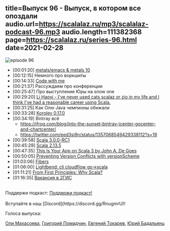 title=Выпуск 96 - Выпуск, в котором все опоздали
audio.url=https://scalalaz.ru/mp3/scalalaz-podcast-96.mp3
audio.length=111382368
page=https://scalalaz.ru/series-96.html
date=2021-02-28
----
![episode 96](https://scalalaz.ru/img/episode96.png)

<ul>
<li>[00:01:20] <a href="https://scalameta.org/metals/blog/">metals/emacs &amp; metals 10</a></li>
<li>[00:12:15] Немного про воркшиты</li>
<li>[00:14:33] <a href="https://www.jetbrains.com/code-with-me/">Code with me</a></li>
<li>[00:21:37] Рассуждаем про конференции</li>
<li>[00:25:47] Про выступление Юры на snow one</li>
<li>[00:29:20] <a href="https://www.reddit.com/r/scala/comments/lfbjcf/does_anyone_here_intentionally_use_scala_without/">Li Haoyi - I've never used cats scalaz or zio in my life and I think I've had a reasonable career using Scala.</a></li>
<li>[00:31:25] Как Олю Java чемпионы обижали</li>
<li>[00:33:28] <a href="https://github.com/fomkin/korolev/releases/tag/v0.17.0">Korolev 0.17.0</a></li> 
<li>[00:34:19] Bintray всё
<ul>
<li><a href="https://jfrog.com/blog/into-the-sunset-bintray-jcenter-gocenter-and-chartcenter/">https://jfrog.com/blog/into-the-sunset-bintray-jcenter-gocenter-and-chartcenter/</a></li>
<li><a href="https://twitter.com/eed3si9n/status/1357068549429338112?s=19">https://twitter.com/eed3si9n/status/1357068549429338112?s=19</a></li> 
</ul>
</li>
<li>[00:39:58] <a href="https://dotty.epfl.ch/blog/2021/02/17/scala3-rc1.html">Scala 3.0.0-RC1</a></li>
<li>[00:45:29] <a href="https://github.com/scala/scala/releases/tag/v2.13.5">Scala 2.13.5</a></li>
<li>[00:47:35] <a href="https://www.reddit.com/r/scala/comments/lmmi5m/this_is_your_app_on_scala_3_by_john_a_de_goes/">This Is Your App on Scala 3 by John A. De Goes</a></li>
<li>[00:50:05] <a href="https://scala-lang.org/blog/2021/02/16/preventing-version-conflicts-with-versionscheme.html">Preventing Version Conflicts with versionScheme</a></li>
<li>[01:03:06] <a href="https://typelevel.org/blog/2021/02/21/fibers-fast-mkay.html">Fibers</a></li>
<li>[01:06:00] <a href="https://www.lightbend.com/blog/writing-kubectl-plugins-with-scala-or-java-with-fabric8-kubernetes-client-on-graalvm">Lightbend: cli cloudflow go-&gt;scala</a></li>
<li>[01:11:21] <a href="https://www.lihaoyi.com/post/FromFirstPrinciplesWhyScala.html">From First Principles: Why Scala?</a></li>
<li>[01:16:35] <a href="https://job.2gis.ru/software/1529/">Вакансия в 2ГИС</a></li>
</ul>
<br/>
Поддержи подкаст:
<a href="https://www.patreon.com/bePatron?u=8074802" data-patreon-widget-type="become-patron-button">Поддержи подкаст!</a><script async src="https://c6.patreon.com/becomePatronButton.bundle.js"></script>
<br/>

<br/>
Вступайте в наш [Discord](https://discord.gg/RnugmrU)!
<br/>


Голоса выпуска:

[Оли Махасоева](https://twitter.com/oli_kitty),
[Григорий Помадчин](https://github.com/pomadchin),
[Евгений Токарев](https://twitter.com/strobegen),
[Юрий Бадальянц](https://twitter.com/lmnet89)
